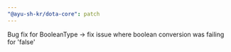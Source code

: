 ```yaml
---
"@ayu-sh-kr/dota-core": patch
---
```


Bug fix for BooleanType -> fix issue where boolean conversion was failing for 'false'

